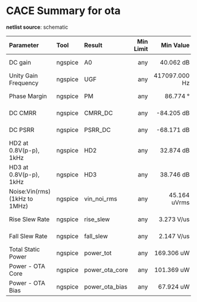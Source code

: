 
# CACE Summary for ota

**netlist source**: schematic

|      Parameter       |         Tool         |     Result      | Min Limit  |  Min Value   | Typ Target |  Typ Value   | Max Limit  |  Max Value   |  Status  |
| :------------------- | :------------------- | :-------------- | ---------: | -----------: | ---------: | -----------: | ---------: | -----------: | :------: |
| DC gain              | ngspice              | A0                   |             any |  40.062 dB |          any |  44.987 dB |          any |  52.226 dB |   Pass ✅    |
| Unity Gain Frequency | ngspice              | UGF                  |             any | 417097.000 Hz |          any | 826089.000 Hz |          any | 2059780.000 Hz |   Pass ✅    |
| Phase Margin         | ngspice              | PM                   |             any |   86.774 ° |          any |   89.349 ° |          any |   90.115 ° |   Pass ✅    |
| DC CMRR              | ngspice              | CMRR_DC              |             any | -84.205 dB |          any | -55.444 dB |          any | -41.906 dB |   Pass ✅    |
| DC PSRR              | ngspice              | PSRR_DC              |             any | -68.171 dB |          any | -51.774 dB |          any | -48.202 dB |   Pass ✅    |
| HD2 at 0.8V(p-p), 1kHz | ngspice              | HD2                  |             any |  32.874 dB |          any |  47.843 dB |          any |  65.088 dB |   Pass ✅    |
| HD3 at 0.8V(p-p), 1kHz | ngspice              | HD3                  |             any |  38.746 dB |          any |  53.906 dB |          any |  76.419 dB |   Pass ✅    |
| Noise:Vin(rms) (1kHz to 1MHz) | ngspice              | vin_noi_rms          |             any | 45.164 uVrms |          any | 57.088 uVrms |          any | 77.765 uVrms |   Pass ✅    |
| Rise Slew Rate       | ngspice              | rise_slew            |             any | 3.273 V/us |          any | 4.498 V/us |          any | 7.482 V/us |   Pass ✅    |
| Fall Slew Rate       | ngspice              | fall_slew            |             any | 2.147 V/us |          any | 3.240 V/us |          any | 5.228 V/us |   Pass ✅    |
| Total Static Power   | ngspice              | power_tot            |             any | 169.306 uW |          any | 183.448 uW |          any | 198.997 uW |   Pass ✅    |
| Power - OTA Core     | ngspice              | power_ota_core       |             any | 101.369 uW |          any | 111.447 uW |          any | 122.915 uW |   Pass ✅    |
| Power - OTA Bias     | ngspice              | power_ota_bias       |             any |  67.924 uW |          any |  72.003 uW |          any |  76.082 uW |   Pass ✅    |

